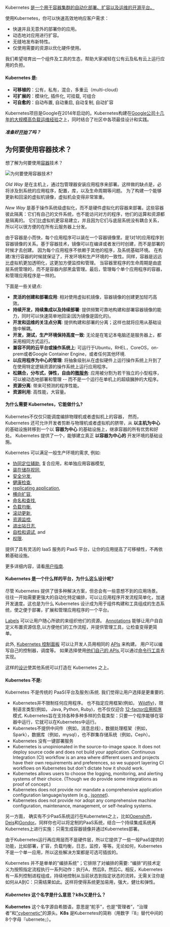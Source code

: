 ---
---


Kubernetes [是一个用于容器集群的自动化部署、扩容以及运维的开源平台。](http://www.slideshare.net/BrianGrant11/wso2con-us-2015-kubernetes-a-platform-for-automating-deployment-scaling-and-operations)

使用Kubernetes，你可以快速高效地响应客户需求：

 - 快速并且无意外的部署你的应用。
 - 动态地对应用进行扩容。
 - 无缝地发布新特性。
 - 仅使用需要的资源以优化硬件使用。

我们希望培育出一个组件及工具的生态，帮助大家减轻在公有云及私有云上运行应用的负担。

#### Kubernetes 是:

* **可移植的**：公有，私有，混合，多重云（multi-cloud）
* **可扩展的**：模块化, 插件化, 可挂载, 可组合
* **可自愈的**：自动布置, 自动重启, 自动复制, 自动扩容

Kubernetes项目是Google在2014年启动的。Kubernetes构建在[Google公司十几年的大规模高负载运维经验](https://research.google.com/pubs/pub43438.html)之上，同时结合了社区中各项最佳设计和实践。

##### 准备好[开始](/docs/getting-started-guides/)了吗？

## 为何要使用容器技术？

想了解为何要使用[容器](http://aucouranton.com/2014/06/13/linux-containers-parallels-lxc-openvz-docker-and-more/)技术？

![为何要使用容器技术?](/images/docs/why_containers.svg)

*Old Way* 是在主机上，通过包管理器安装应用程序来部署。这样做的缺点是，必将涉及到系统的应用程序，配置，库，以及生命周期等问题。
为了构建一个能够更新和回滚的虚拟机镜像，虚拟机会变得非常笨重。

*New Way* 是基于操作系统级虚拟化，而不是硬件虚拟化的容器来部署。这些容器彼此隔离：它们有自己的文件系统，也不能访问对方的程序，他们的运算和资源都是隔离的。
它们比虚拟机更容易建立，并且因为它们与底层系统没有耦合关系，所以可以很方便的在所有云服务器上分发。


由于容器是小而快，每个应用程序可以装在一个容器镜像里。是1对1的应用程序到容器镜像的关系。基于容器技术，镜像可以在编译或者发行时创建，而不是部署的时候才去创建。 因为每个应用程序不依赖于其他的程序，及系统基础环境。
在构建/发行容器的时候就保证了，开发环境和生产环境的一致性。同样，容器是远远比虚拟机更加透明化，这更加方便监控和管理。
当容器里程序的生命周期是由底层系统管理的，而不是容器内部黑盒管理。最后，管理每个单个应用程序的容器，和管理应用程序是一样的。

下面是一些关键点:

* **灵活的创建和部署应用**:
    相对使用虚拟机镜像，容器镜像的创建更加轻巧高效。
* **持续开发，持续集成以及持续部署**:
    提供频繁可靠地构建和部署容器镜像的能力，同时可以快速简单地回滚(因为镜像是固化的)。
* **开发和运维的关注点分离**:
    提供构建和部署的分离；这样也就将应用从基础设施中解耦。
* **开发，测试，生产环境保持高度一致**:
    无论是在笔记本电脑还是服务器上，都采用相同方式运行。
* **兼容不同的云平台或操作系统上**:
    可运行于Ubuntu，RHEL，CoreOS，on-prem或者Google Container Engine，或者任何其他环境.
* **以应用程序为中心的管理**:
    将抽象级别从在虚拟硬件上运行操作系统上升到了在使用特定逻辑资源的操作系统上运行应用程序。
* **松耦合，分布式，弹性，自由的[微服务](http://martinfowler.com/articles/microservices.html)**:
    应用被分割为若干独立的小型程序，可以被动态地部署和管理 -- 而不是一个运行在单机上的超级臃肿的大程序。
* **资源分离**:
    带来可预测的程序性能。
* **资源利用**:
    高性能，大容量。

#### 为什么需要 Kubernetes，它能做什么?

Kubernetes不仅仅只能调度编排物理机或者虚拟机上的容器， 然而，Kubernetes 还可允许开发者剪断与物理机或者虚拟机的脐带，从 **以主机为中心** 的基础设施转移到一个以 **容器为中心** 的基础设施上，继承容器的所有优势和好处。
Kubernetes 提供了一个，能够建立真正 **以容器为中心的** 开发环境的基础设施。

Kubernetes 可以满足一般生产环境的需求, 例如:

* [协同定位辅助](/docs/user-guide/pods/), 复合应用，和单独应用容器模型,
* [装在储存视同](/docs/user-guide/volumes/),
* [安全分发](/docs/user-guide/secrets/),
* [健康检查](/docs/user-guide/production-pods/#liveness-and-readiness-probes-aka-health-checks),
* [replicating application](/docs/user-guide/replication-controller/),
* [横向扩容](/docs/user-guide/horizontal-pod-autoscaling/),
* [命名和查找](/docs/user-guide/connecting-applications/),
* [负载均衡](/docs/user-guide/services/),
* [滚动更新](/docs/user-guide/update-demo/),
* [资源监控](/docs/user-guide/monitoring/),
* [进出站日志](/docs/user-guide/logging/),
* [自检和调试](/docs/user-guide/introspection-and-debugging/), and
* [权限](/docs/admin/authorization/).

提供了具有灵活的 IaaS 服务的 PaaS 平台，让你的应用提高了可移植性，不再依赖基础设施。

更多详细内容，请看[用户指南](/docs/user-guide/).

#### Kubernetes 是一个什么样的平台，为什么这么设计呢?

尽管 Kubernetes 提供了很多种解决方案，但总会有一些意想不到的应用场景。
往往一开始需要更强大的自动化特定编排，可以让应用程序开发流程简单化，加速开发速度。这也是为什么 Kubernetes 设计成为用于组件构建和工具组成的生态系统，使之便于部署，扩展和管理应用程序的一个平台。

[Labels](/docs/user-guide/labels/) 可以让用户随心所欲的来组织他们的资源。
[Annotations](/docs/user-guide/annotations/) 能够让用户自自定义布置资源信息,以方便他们的工作流程，并提供管理工具，让检查变得更简单。

此外, [Kubernetes 控制面板](/docs/admin/cluster-components) 可以让开发人员用相同的 [APIs](/docs/api/) 来构建。
用户可以编写自己的控制器，调度等。
如果选择使用[他们自己的 APIs](https://github.com/kubernetes/kubernetes/blob/{{page.githubbranch}}/docs/design/extending-api.md),可以通过[命令行工具](/docs/user-guide/kubectl-overview/)去实现。

这样的[设计](https://github.com/kubernetes/kubernetes/blob/{{page.githubbranch}}/docs/design/principles.md)使其他系统可以打造在 Kubernetes 之上。

#### Kubernetes 不是:

Kubernetes 不是传统的 PaaS(平台及服务)系统. 我们觉得让用户选择是更重要的.

* Kubernetes并不限制任何应用程序。 也不指定应用框架(例如， [Wildfly](http://wildfly.org/))，限制语言类型(例如， Java, Python, Ruby)，也不仅仅迎合 [12-factor应用程序](http://12factor.net/)模式. Kubernetes旨在支持各种多种多样的负载类型：只要一个程序能够在容器中运行，它就可以在Kubernetes中运行。
* Kubernetes不提供中间件（例如，消息总线），数据处理框架（例如，Spark），数据库（例如，mysql），也不群集存储系统（例如，Ceph）。
* Kubernetes 没有一键部署服务
* Kubernetes is unopinionated in the source-to-image space. It does not deploy source code and does not build your application. Continuous Integration (CI) workflow is an area where different users and projects have their own requirements and preferences, so we support layering CI workflows on Kubernetes but don't dictate how it should work.
* Kubernetes allows users to choose the logging, monitoring, and alerting systems of their choice. (Though we do provide some integrations as proof of concept.)
* Kubernetes does not provide nor mandate a comprehensive application configuration language/system (e.g., [jsonnet](https://github.com/google/jsonnet)).
* Kubernetes does not provide nor adopt any comprehensive machine configuration, maintenance, management, or self-healing systems.

另一方面， 确实有不少PaaS系统运行在Kubernetes之上，比如[Openshift](https://github.com/openshift/origin)， [Deis](http://deis.io/)和[Gondor](https://gondor.io/)。同样你也可以将定制的PaaS系统，结合一个持续集成系统再Kubernetes上进行实施：只需生成容器镜像并通过Kubernetes部署。

由于Kubernetes运行再应用层而不是硬件层，所以它提供了一些一般PaaS提供的功能，比如部署，扩容，负载均衡，日志，监控，等等。无论如何，Kubernetes不是一个单一应用，所以这些解决方案都是可选可插拔的。

Kubernetes 并不是单单的"编排系统"；它排除了对编排的需要:
“编排”的技术定义为按照指定流程执行一系列动作：执行A，然后B，然后C。相反，Kubernetes有一系列控制进程组成，持续地控制从当前状态到指定状态的流转。无需关注你是如何从A到C：只需结果如此。这样将使得系统更加易用，强大，健壮和弹性。

#### *Kubernetes* 这个名字是什么意思？k8s又是什么？

**Kubernetes** 这个名字源自希腊语，意思是“舵手”，也是“管理者”，“治理者”和["cybernetic"](http://www.etymonline.com/index.php?term=cybernetics)的源头。**K8s** 是Kubernetes的简称（用数字『8』替代中间的8个字母『ubernete』）。
